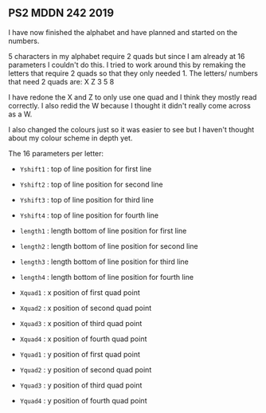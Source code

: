 ## PS2 MDDN 242 2019

I have now finished the alphabet and have planned and started on the numbers. 

5 characters in my alphabet require 2 quads but since I am already at 16 parameters I couldn't do this. I tried to work around this by remaking the letters that require 2 quads so that they only needed 1. The letters/ numbers that need 2 quads are:
X
Z
3
5
8

I have redone the X and Z to only use one quad and I think they mostly read correctly. I also redid the W because I thought it didn't really come across as a W.

I also changed the colours just so it was easier to see but I haven't thought about my colour scheme in depth yet.

The 16 parameters per letter:
  * `Yshift1` : top of line position for first line
  * `Yshift2` : top of line position for second line
  * `Yshift3` : top of line position for third line
  * `Yshift4` : top of line position for fourth line   

  * `length1` : length bottom of line position for first line
  * `length2` : length bottom of line position for second line
  * `length3` : length bottom of line position for third line
  * `length4` : length bottom of line position for fourth line


  * `Xquad1` : x position of first quad point
  * `Xquad2` : x position of second quad point
  * `Xquad3` : x position of third quad point
  * `Xquad4` : x position of fourth quad point

  * `Yquad1` : y position of first quad point
  * `Yquad2` : y position of second quad point
  * `Yquad3` : y position of third quad point
  * `Yquad4` : y position of fourth quad point

 

